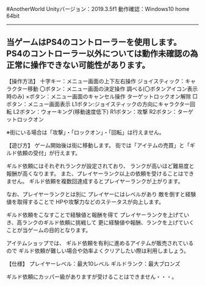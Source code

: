 #AnotherWorld
Unityバージョン：2019.3.5f1
動作確認：Windows10 home 64bit

------------------------------------------------
当ゲームはPS4のコントローラーを使用します。
PS4のコントローラー以外については動作未確認の為
正常に操作できない可能性があります。
------------------------------------------------

【操作方法】
十字キー：メニュー画面の上下左右操作
ジョイスティック：キャラクター移動
〇ボタン：メニュー画面の決定操作
         調べる(〇ボタンアイコン表示時のみ)
×ボタン：メニュー画面のキャンセル操作
         ターゲットロックオン解除
□ボタン：メニュー画面表示
L1ボタン:ジョイスティックの方向にキャラクター回転
L2ボタン：ウォーキング(移動速度低下)
R1ボタン：攻撃
R2ボタン：ターゲットロックオン

※街にいる場合は「攻撃」・「ロックオン」・「回転」は行えません。


【遊び方】
ゲーム開始後は街に移動します。
街では「アイテムの売買」と「ギルド依頼の受付」が行えます。

ギルド依頼にはそれぞれランクが設定されており、
ランクが高いほど難易度と報酬が高くなります。
また、プレイヤーランク以上の依頼を受けることはできません。
ギルド依頼を複数回達成するとプレイヤーランクが上がります。

なお、プレイヤーランクとは別に
プレイヤーにはレベルがあり
敵を倒すと経験値を取得することで
HPや攻撃力などのステータスが向上します。

ギルド依頼をこなすことで経験値と報酬を得て
プレイヤーランクを上げていき、高ランクのギルド依頼に挑戦して
更に経験値や報酬、ランクを上げていくことが当ゲームの目的となります。

アイテムショップでは、
ギルド依頼を有利に進めるアイテムが販売されているので
ギルド依頼が難しい場合や効率よくクリアしたい際は利用しましょう。


【仕様】
プレイヤーレベル：最大10レベル
ギルドランク：最大ブロンズ

ギルド依頼にカッパー級がありますが受けることはできません・・・。
